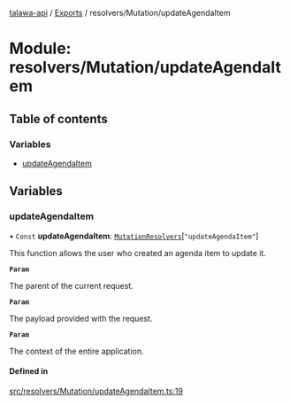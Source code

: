 [talawa-api](../README.md) / [Exports](../modules.md) / resolvers/Mutation/updateAgendaItem

# Module: resolvers/Mutation/updateAgendaItem

## Table of contents

### Variables

- [updateAgendaItem](resolvers_Mutation_updateAgendaItem.md#updateagendaitem)

## Variables

### updateAgendaItem

• `Const` **updateAgendaItem**: [`MutationResolvers`](types_generatedGraphQLTypes.md#mutationresolvers)[``"updateAgendaItem"``]

This function allows the user who created an agenda item to update it.

**`Param`**

The parent of the current request.

**`Param`**

The payload provided with the request.

**`Param`**

The context of the entire application.

#### Defined in

[src/resolvers/Mutation/updateAgendaItem.ts:19](https://github.com/PalisadoesFoundation/talawa-api/blob/65069df/src/resolvers/Mutation/updateAgendaItem.ts#L19)
